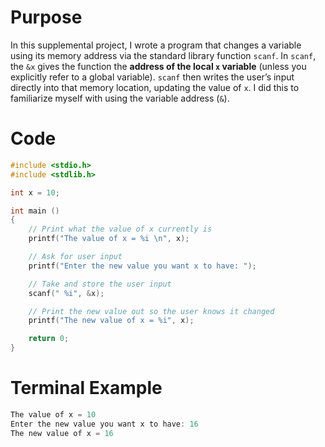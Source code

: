 # Purpose
In this supplemental project, I wrote a program that changes a variable using its memory address via the standard library function `scanf`.  In `scanf`, the `&x` gives the function the **address of the local `x` variable** (unless you explicitly refer to a global variable). `scanf` then writes the user’s input directly into that memory location, updating the value of `x`. I did this to familiarize myself with using the variable address (`&`).

# Code
```c
#include <stdio.h>
#include <stdlib.h>

int x = 10;

int main ()
{
    // Print what the value of x currently is
    printf("The value of x = %i \n", x);

    // Ask for user input
    printf("Enter the new value you want x to have: ");

    // Take and store the user input
    scanf(" %i", &x);

    // Print the new value out so the user knows it changed
    printf("The new value of x = %i", x);

    return 0;
}
```
# Terminal Example
```c
The value of x = 10 
Enter the new value you want x to have: 16
The new value of x = 16
```
